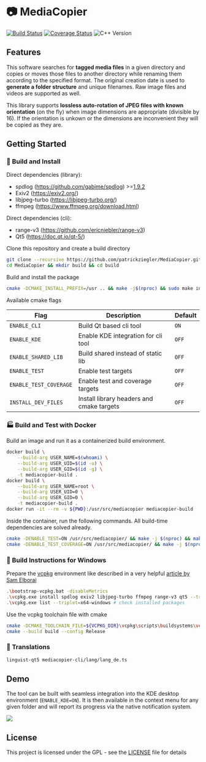 # :camera: MediaCopier

[![Build Status](https://github.com/patrickziegler/MediaCopier/actions/workflows/build-and-test.yml/badge.svg?branch=master)](https://github.com/patrickziegler/MediaCopier/actions/workflows/build-and-test.yml?query=branch%3Amaster)
[![Coverage Status](https://coveralls.io/repos/github/patrickziegler/MediaCopier/badge.svg?branch=master)](https://coveralls.io/github/patrickziegler/MediaCopier?branch=master)
![C++ Version](https://img.shields.io/badge/C++-17-blue.svg?style=flat&logo=c%2B%2B)

## Features
This software searches for **tagged media files** in a given directory and copies or moves those files to another directory while renaming them according to the specified format.
The original creation date is used to **generate a folder structure** and unique filenames.
Raw image files and videos are supported as well.

This library supports **lossless auto-rotation of JPEG files with known orientation** (on the fly) when image dimensions are appropriate (divisible by 16).
If the orientation is unkown or the dimensions are inconvenient they will be copied as they are.

## Getting Started

### :hammer: Build and Install

Direct dependencies (library):
- spdlog (https://github.com/gabime/spdlog) >=[1.9.2](https://github.com/gabime/spdlog/releases/tag/v1.9.2)
- Exiv2 (https://exiv2.org/)
- libjpeg-turbo (https://libjpeg-turbo.org/)
- ffmpeg (https://www.ffmpeg.org/download.html)

Direct dependencies (cli):
- range-v3 (https://github.com/ericniebler/range-v3)
- Qt5 (https://doc.qt.io/qt-5/)

Clone this repository and create a build directory
```sh
git clone --recursive https://github.com/patrickziegler/MediaCopier.git
cd MediaCopier && mkdir build && cd build
```

Build and install the package
```sh
cmake -DCMAKE_INSTALL_PREFIX=/usr .. && make -j$(nproc) && sudo make install
```

Available cmake flags

| Flag                   | Description                               | Default   |
|------------------------|-------------------------------------------|-----------|
| `ENABLE_CLI`           | Build Qt based cli tool                   | `ON`      |
| `ENABLE_KDE`           | Enable KDE integration for cli tool       | `OFF`     |
| `ENABLE_SHARED_LIB`    | Build shared instead of static lib        | `OFF`     |
| `ENABLE_TEST`          | Enable test targets                       | `OFF`     |
| `ENABLE_TEST_COVERAGE` | Enable test and coverage targets          | `OFF`     |
| `INSTALL_DEV_FILES`    | Install library headers and cmake targets | `OFF`     |

### :factory: Build and Test with Docker

Build an image and run it as a containerized build environment.
```sh
docker build \
    --build-arg USER_NAME=$(whoami) \
    --build-arg USER_UID=$(id -u) \
    --build-arg USER_GID=$(id -g) \
    -t mediacopier-build .
docker build \
    --build-arg USER_NAME=root \
    --build-arg USER_UID=0 \
    --build-arg USER_GID=0 \
    -t mediacopier-build .
docker run -it --rm -v ${PWD}:/usr/src/mediacopier mediacopier-build
```

Inside the container, run the following commands.
All build-time dependencies are solved already.
```sh
cmake -DENABLE_TEST=ON /usr/src/mediacopier/ && make -j $(nproc) && make test
cmake -DENABLE_TEST_COVERAGE=ON /usr/src/mediacopier/ && make -j $(nproc) && make coverage
```

### :paperclip: Build Instructions for Windows

Prepare the [vcpkg](https://github.com/microsoft/vcpkg#using-vcpkg-with-cmake) environment like described in a very helpful [article by Sam Elborai](https://sam.elborai.me/articles/vscode-cpp-dev-environment-2020/)
```sh
.\bootstrap-vcpkg.bat -disableMetrics
.\vcpkg.exe install spdlog exiv2 libjpeg-turbo ffmpeg range-v3 qt5 --triplet=x64-windows
.\vcpkg.exe list --triplet=x64-windows # check installed packages
```

Use the vcpkg toolchain file with cmake
```sh
cmake -DCMAKE_TOOLCHAIN_FILE=${VCPKG_DIR}\vcpkg\scripts\buildsystems\vcpkg.cmake -DVCPKG_TARGET_TRIPLET=x64-windows -B build -S .
cmake --build build --config Release
```

### :speech_balloon: Translations

```sh
linguist-qt5 mediacopier-cli/lang/lang_de.ts
```

## Demo

The tool can be built with seamless integration into the KDE desktop environment (`ENABLE_KDE=ON`).
It is then available in the context menu for any given folder and will report its progress via the native notification system.

[comment]: https://imgur.com/a/8vp34Q7
![](https://i.imgur.com/lPUpAyN.gif)

## License

This project is licensed under the GPL - see the [LICENSE](LICENSE) file for details
